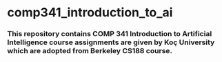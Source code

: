 # comp341_introduction_to_ai
### This repository contains COMP 341 Introduction to Artificial Intelligence course assignments are given by Koç University which are adopted from Berkeley CS188 course.  
